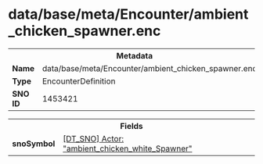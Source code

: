 <h1>data/base/meta/Encounter/ambient_chicken_spawner.enc</h1><table><tr><th colspan="100%">Metadata</th></tr><tr><td><b>Name</b></td><td>data/base/meta/Encounter/ambient_chicken_spawner.enc</td></tr><tr><td><b>Type</b></td><td>EncounterDefinition</td></tr><tr><td><b>SNO ID</b></td><td>1453421</td></tr></table>

<table><tr><th colspan="100%">Fields</th></tr><tr><td><b>snoSymbol</b></td><td><a href="..\Actor\ambient_chicken_white_Spawner.acr">[DT_SNO] Actor: "ambient_chicken_white_Spawner"</a></td></tr></table>

